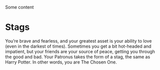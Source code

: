 
Some content

Stags
====


You’re brave and fearless, and your greatest asset is your ability to love (even in the darkest of times). 
Sometimes you get a bit hot-headed and impatient, but your friends are your source of peace, getting you through the good and bad. 
Your Patronus takes the form of a stag, the same as Harry Potter. In other words, you are The Chosen One.

